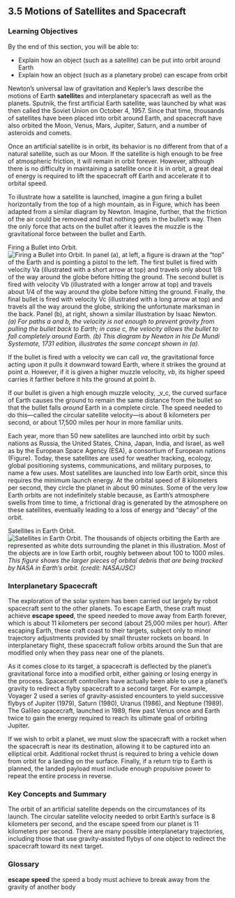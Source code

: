 ##  3.5 Motions of Satellites and Spacecraft 

### Learning Objectives

By the end of this section, you will be able to:

  - Explain how an object (such as a satellite) can be put into orbit around Earth
  - Explain how an object (such as a planetary probe) can escape from orbit

Newton’s universal law of gravitation and Kepler’s laws describe the motions of Earth **satellite**s and interplanetary spacecraft as well as the planets. Sputnik, the first artificial Earth satellite, was launched by what was then called the Soviet Union on October 4, 1957. Since that time, thousands of satellites have been placed into orbit around Earth, and spacecraft have also orbited the Moon, Venus, Mars, Jupiter, Saturn, and a number of asteroids and comets.

Once an artificial satellite is in orbit, its behavior is no different from that of a natural satellite, such as our Moon. If the satellite is high enough to be free of atmospheric friction, it will remain in orbit forever. However, although there is no difficulty in maintaining a satellite once it is in orbit, a great deal of energy is required to lift the spacecraft off Earth and accelerate it to orbital speed.

To illustrate how a satellite is launched, imagine a gun firing a bullet horizontally from the top of a high mountain, as in Figure, which has been adapted from a similar diagram by Newton. Imagine, further, that the friction of the air could be removed and that nothing gets in the bullet’s way. Then the only force that acts on the bullet after it leaves the muzzle is the gravitational force between the bullet and Earth.

Firing a Bullet into Orbit. ![Firing a Bullet into Orbit. In panel \(a\), at left, a figure is drawn at the “top” of the Earth and is pointing a pistol to the left. The first bullet is fired with velocity Va \(illustrated with a short arrow at top\) and travels only about 1/8 of the way around the globe before hitting the ground. The second bullet is fired with velocity Vb \(illustrated with a longer arrow at top\) and travels about 1/4 of the way around the globe before hitting the ground. Finally, the final bullet is fired with velocity Vc \(illustrated with a long arrow at top\) and travels all the way around the globe, striking the unfortunate marksman in the back. Panel \(b\), at right, shown a similar illustration by Isaac Newton.][1] _(a) For paths _a_ and _b_, the velocity is not enough to prevent gravity from pulling the bullet back to Earth; in case _c_, the velocity allows the bullet to fall completely around Earth. (b) This diagram by Newton in his _De Mundi Systemate_, 1731 edition, illustrates the same concept shown in (a)._

If the bullet is fired with a velocity we can call _va_, the gravitational force acting upon it pulls it downward toward Earth, where it strikes the ground at point _a_. However, if it is given a higher muzzle velocity, _vb_, its higher speed carries it farther before it hits the ground at point _b_.

If our bullet is given a high enough muzzle velocity, _v_c, the curved surface of Earth causes the ground to remain the same distance from the bullet so that the bullet falls _around_ Earth in a complete circle. The speed needed to do this—called the circular satellite velocity—is about 8 kilometers per second, or about 17,500 miles per hour in more familiar units.

Each year, more than 50 new satellites are launched into orbit by such nations as Russia, the United States, China, Japan, India, and Israel, as well as by the European Space Agency (ESA), a consortium of European nations (Figure). Today, these satellites are used for weather tracking, ecology, global positioning systems, communications, and military purposes, to name a few uses. Most satellites are launched into low Earth orbit, since this requires the minimum launch energy. At the orbital speed of 8 kilometers per second, they circle the planet in about 90 minutes. Some of the very low Earth orbits are not indefinitely stable because, as Earth’s atmosphere swells from time to time, a frictional drag is generated by the atmosphere on these satellites, eventually leading to a loss of energy and “decay” of the orbit.

Satellites in Earth Orbit. ![Satellites in Earth Orbit. The thousands of objects orbiting the Earth are represented as white dots surrounding the planet in this illustration. Most of the objects are in low Earth orbit, roughly between about 100 to 1000 miles.][2] _This figure shows the larger pieces of orbital debris that are being tracked by NASA in Earth’s orbit. (credit: NASA/JSC)_

### Interplanetary Spacecraft

The exploration of the solar system has been carried out largely by robot spacecraft sent to the other planets. To escape Earth, these craft must achieve **escape speed**, the speed needed to move away from Earth forever, which is about 11 kilometers per second (about 25,000 miles per hour). After escaping Earth, these craft coast to their targets, subject only to minor trajectory adjustments provided by small thruster rockets on board. In interplanetary flight, these spacecraft follow orbits around the Sun that are modified only when they pass near one of the planets.

As it comes close to its target, a spacecraft is deflected by the planet’s gravitational force into a modified orbit, either gaining or losing energy in the process. Spacecraft controllers have actually been able to use a planet’s gravity to redirect a flyby spacecraft to a second target. For example, Voyager 2 used a series of gravity-assisted encounters to yield successive flybys of Jupiter (1979), Saturn (1980), Uranus (1986), and Neptune (1989). The Galileo spacecraft, launched in 1989, flew past Venus once and Earth twice to gain the energy required to reach its ultimate goal of orbiting Jupiter.

If we wish to orbit a planet, we must slow the spacecraft with a rocket when the spacecraft is near its destination, allowing it to be captured into an elliptical orbit. Additional rocket thrust is required to bring a vehicle down from orbit for a landing on the surface. Finally, if a return trip to Earth is planned, the landed payload must include enough propulsive power to repeat the entire process in reverse.

### Key Concepts and Summary

The orbit of an artificial satellite depends on the circumstances of its launch. The circular satellite velocity needed to orbit Earth’s surface is 8 kilometers per second, and the escape speed from our planet is 11 kilometers per second. There are many possible interplanetary trajectories, including those that use gravity-assisted flybys of one object to redirect the spacecraft toward its next target.

### Glossary

**escape speed** the speed a body must achieve to break away from the gravity of another body 

   [1]: https://cnx.org/resources/e36fefdf7ee991acdd55e931407837771623d1c5/OSC_Astro_03_05_Firing.jpg
   [2]: https://cnx.org/resources/062a7aa9ee1a81183be0348b8755793b55140fbe/OSC_Astro_03_05_Satellite.jpg

